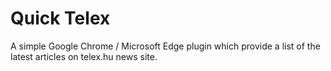 # Quick Telex

A simple Google Chrome / Microsoft Edge plugin which provide a list of the latest articles on telex.hu news site.
